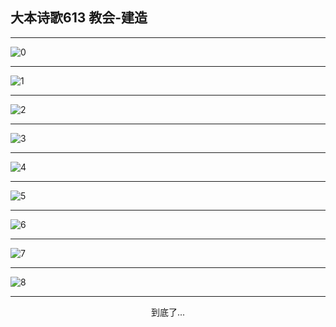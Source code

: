 
## 大本诗歌613 教会-建造
        
<div id="aplayer0"></div>

---

<img alt="0" data-original="https://cdn.jsdelivr.net/gh/k34869/shi/data/d0613/0">

---

<img alt="1" data-original="https://cdn.jsdelivr.net/gh/k34869/shi/data/d0613/1">

---

<img alt="2" data-original="https://cdn.jsdelivr.net/gh/k34869/shi/data/d0613/2">

---

<img alt="3" data-original="https://cdn.jsdelivr.net/gh/k34869/shi/data/d0613/3">

---

<img alt="4" data-original="https://cdn.jsdelivr.net/gh/k34869/shi/data/d0613/4">

---

<img alt="5" data-original="https://cdn.jsdelivr.net/gh/k34869/shi/data/d0613/5">

---

<img alt="6" data-original="https://cdn.jsdelivr.net/gh/k34869/shi/data/d0613/6">

---

<img alt="7" data-original="https://cdn.jsdelivr.net/gh/k34869/shi/data/d0613/7">

---

<img alt="8" data-original="https://cdn.jsdelivr.net/gh/k34869/shi/data/d0613/8">

---

<p style="text-align: center">到底了...</p>

<script src="/js/dist-view.js"></script>

<script>
MAIN.id = 'd0613';
        
const ap0 = new APlayer({
    container: document.getElementById('aplayer0'),
    volume: 1,
    loop: 'none',
    preload: 'none',
    audio: [{
        name: '大本诗歌613.mp3',
        artist: '大本诗歌',
        url: 'https://res.wx.qq.com/voice/getvoice?mediaid=MzI0NTk3MDM5M18yMjQ3NDk1MzIx',
        cover: '/favicon'
    }]
});
</script>
